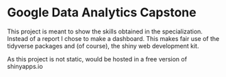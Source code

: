 # Google Data Analytics Capstone

This project is meant to show the skills obtained in the specialization. Instead of a report I chose to make a dashboard. This makes fair use of the tidyverse packages and (of course), the shiny web development kit.

As this project is not static, would be hosted in a free version of shinyapps.io

